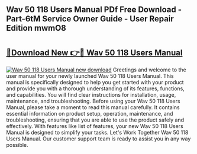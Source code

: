 ## Wav 50 118 Users Manual PDf Free Download - Part-6tM Service Owner Guide - User Repair Edition mwmO8

# <h2><a href="http://bc77494.oget.top/?id=Wav+50+118+Users+Manual">🔗Download New 👉🔴 Wav 50 118 Users Manual</a></h2>

[![Wav 50 118 Users Manual new download](https://i.imgur.com/5g1atiW.png)](http://bc77494.oget.top/?id=Wav+50+118+Users+Manual)
Greetings and welcome to the user manual for your newly launched Wav 50 118 Users Manual. This manual is specifically designed to help you get started with your product and provide you with a thorough understanding of its features, functions, and capabilities. You will find clear instructions for installation, usage, maintenance, and troubleshooting. Before using your Wav 50 118 Users Manual, please take a moment to read this manual carefully. It contains essential information on product setup, operation, maintenance, and troubleshooting, ensuring that you are able to use the product safely and effectively. With features like list of features, your new Wav 50 118 Users Manual is designed to simplify your tasks. Let's Work Together Wav 50 118 Users Manual. Our customer support team is ready to assist you in any way possible.
